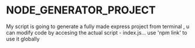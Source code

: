 # NODE_GENERATOR_PROJECT
My script is going to generate a fully made express project from terminal , u can modify code by accesing the actual script - index.js... use 'npm link' to use it globally 
